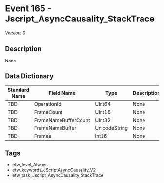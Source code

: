 # Event 165 - Jscript_AsyncCausality_StackTrace
###### Version: 0

## Description
None

## Data Dictionary
|Standard Name|Field Name|Type|Description|Sample Value|
|---|---|---|---|---|
|TBD|OperationId|UInt64|None|`None`|
|TBD|FrameCount|UInt16|None|`None`|
|TBD|FrameNameBufferCount|UInt32|None|`None`|
|TBD|FrameNameBuffer|UnicodeString|None|`None`|
|TBD|Frames|Int16|None|`None`|

## Tags
* etw_level_Always
* etw_keywords_JScriptAsyncCausality_V2
* etw_task_Jscript_AsyncCausality_StackTrace